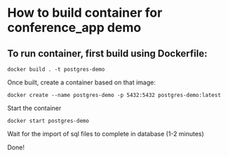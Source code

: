 # How to build container for conference_app demo

## To run container, first build using Dockerfile:

    docker build . -t postgres-demo

Once built, create a container based on that image:

    docker create --name postgres-demo -p 5432:5432 postgres-demo:latest

Start the container

    docker start postgres-demo

Wait for the import of sql files to complete in database (1-2 minutes)

Done!